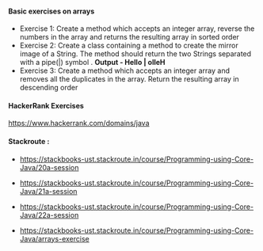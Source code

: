 #### Basic exercises on arrays

- Exercise 1: Create a method which accepts an integer array, reverse the numbers in the array and  returns the resulting array in sorted order 
- Exercise 2: Create a class containing a method to create the mirror image of a String. The method should  return the two Strings separated with a pipe(|) symbol . 
<b>Output - Hello | olleH</b>
- Exercise 3: Create a method which accepts an integer array and removes all the duplicates in the array.  Return the resulting array in descending order 



#### HackerRank Exercises

https://www.hackerrank.com/domains/java


#### Stackroute :

- https://stackbooks-ust.stackroute.in/course/Programming-using-Core-Java/20a-session

- https://stackbooks-ust.stackroute.in/course/Programming-using-Core-Java/21a-session

- https://stackbooks-ust.stackroute.in/course/Programming-using-Core-Java/22a-session

- https://stackbooks-ust.stackroute.in/course/Programming-using-Core-Java/arrays-exercise

